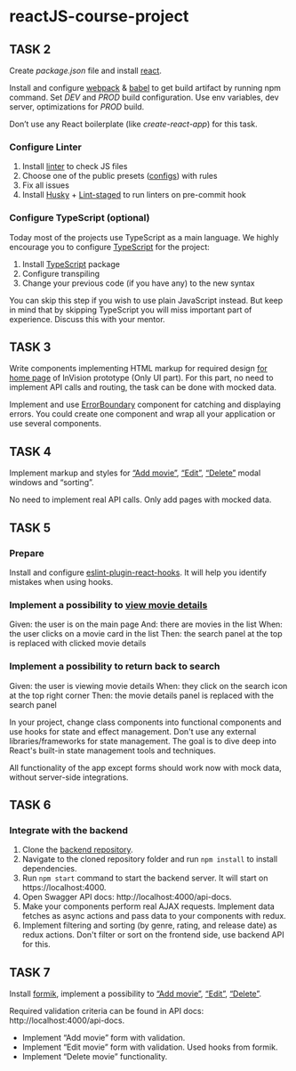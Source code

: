 # reactJS-course-project

## TASK 2

Create _package.json_ file and install [react](https://www.npmjs.com/package/react).

Install and configure [webpack](https://www.npmjs.com/package/webpack) & [babel](https://babeljs.io/) to get build artifact by running npm command.
Set _DEV_ and _PROD_ build configuration. Use env variables, dev server, optimizations for _PROD_ build.

Don’t use any React boilerplate (like _create-react-app_) for this task.

### Configure Linter

1. Install [linter](https://cogut.medium.com/what-is-linting-how-does-a-linter-work-49381f28fc60) to check JS files
2. Choose one of the public presets ([configs](https://github.com/dustinspecker/awesome-eslint#configs)) with rules
3. Fix all issues
4. Install [Husky](https://github.com/typicode/husky) + [Lint-staged](https://github.com/okonet/lint-staged) to run linters on pre-commit hook

### Configure TypeScript (optional)

Today most of the projects use TypeScript as a main language.
We highly encourage you to configure [TypeScript](https://www.typescriptlang.org/) for the project:

1. Install [TypeScript](https://www.npmjs.com/package/typescript) package
2. Configure transpiling
3. Change your previous code (if you have any) to the new syntax

You can skip this step if you wish to use plain JavaScript instead.
But keep in mind that by skipping TypeScript you will miss important part of experience.
Discuss this with your mentor.

## TASK 3

Write components implementing HTML markup for required design [for home page](https://www.figma.com/file/fKGjrOqR6nJe6LYJopGCZ8/CDP-Home-Task-%E2%80%93-React-v1?node-id=0%3A2) of InVision prototype (Only UI part).
For this part, no need to implement API calls and routing, the task can be done with mocked data.

Implement and use [ErrorBoundary](https://reactjs.org/docs/error-boundaries.html)
component for catching and displaying errors.
You could create one component and wrap all your application or use several components.

## TASK 4

Implement markup and styles for [“Add movie”](https://www.figma.com/file/fKGjrOqR6nJe6LYJopGCZ8/CDP-Home-Task-%E2%80%93-React-v1?node-id=0%3A505), [“Edit”](https://www.figma.com/file/fKGjrOqR6nJe6LYJopGCZ8/CDP-Home-Task-%E2%80%93-React-v1?node-id=0%3A1005), [“Delete”](https://www.figma.com/file/fKGjrOqR6nJe6LYJopGCZ8/CDP-Home-Task-%E2%80%93-React-v1?node-id=0%3A1817) modal windows and “sorting”.

No need to implement real API calls. Only add pages with mocked data.

## TASK 5

### Prepare

Install and configure [eslint-plugin-react-hooks](https://www.npmjs.com/package/eslint-plugin-react-hooks). It will help you identify mistakes when using hooks.

### Implement a possibility to [view movie details](https://www.figma.com/file/fKGjrOqR6nJe6LYJopGCZ8/CDP-Home-Task-%E2%80%93-React-v1?node-id=0%3A393)

Given: the user is on the main page
And: there are movies in the list
When: the user clicks on a movie card in the list
Then: the search panel at the top is replaced with clicked movie details

### Implement a possibility to return back to search

Given: the user is viewing movie details
When: they click on the search icon at the top right corner
Then: the movie details panel is replaced with the search panel

In your project, change class components into functional components and use hooks for state and effect management. Don't use any external libraries/frameworks for state management. The goal is to dive deep into React's built-in state management tools and techniques.

All functionality of the app except forms should work now with mock data, without server-side integrations.

## TASK 6

### Integrate with the backend

1. Clone the [backend repository](https://github.com/VarvaraZadnepriak/MoviesAPI.ReactJS).
2. Navigate to the cloned repository folder and run `npm install` to install dependencies.
3. Run `npm start` command to start the backend server. It will start on https://localhost:4000.
4. Open Swagger API docs: http://localhost:4000/api-docs.
5. Make your components perform real AJAX requests. Implement data fetches as async actions and pass data to your components with redux.
6. Implement filtering and sorting (by genre, rating, and release date) as redux actions. Don't filter or sort on the frontend side, use backend API for this.

## TASK 7

Install [formik](https://formik.org/), implement a possibility to [“Add movie”](https://www.figma.com/file/fKGjrOqR6nJe6LYJopGCZ8/CDP-Home-Task-%E2%80%93-React-v1?node-id=0%3A505), [“Edit”](https://www.figma.com/file/fKGjrOqR6nJe6LYJopGCZ8/CDP-Home-Task-%E2%80%93-React-v1?node-id=0%3A1005), [“Delete”](https://www.figma.com/file/fKGjrOqR6nJe6LYJopGCZ8/CDP-Home-Task-%E2%80%93-React-v1?node-id=0%3A1817).

Required validation criteria can be found in API docs: http://localhost:4000/api-docs.

- Implement “Add movie” form with validation.
- Implement “Edit movie” form with validation. Used hooks from formik.
- Implement “Delete movie” functionality.
